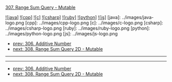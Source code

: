 [307. Range Sum Query - Mutable](https://leetcode.com/problems/range-sum-query-mutable/)

[![java]](../java/307-range-sum-query-mutable.md)
[![cpp]](../cpp/307-range-sum-query-mutable.md)
[![c]](../c/307-range-sum-query-mutable.md)
[![csharp]](../csharp/307-range-sum-query-mutable.md)
[![ruby]](../ruby/307-range-sum-query-mutable.md)
[![python]](../python/307-range-sum-query-mutable.md)
[![js]](../js/307-range-sum-query-mutable.md)
[java]: ../images/java-logo.png
[cpp]: ../images/cpp-logo.png
[c]: ../images/c-logo.png
[csharp]: ../images/csharp-logo.png
[ruby]: ../images/ruby-logo.png
[python]: ../images/python-logo.png
[js]: ../images/js-logo.png

- [prev: 306. Additive Number](306-additive-number.md)
- [next: 308. Range Sum Query 2D - Mutable](308-range-sum-query-2d-mutable.md)

---



---

- [prev: 306. Additive Number](306-additive-number.md)
- [next: 308. Range Sum Query 2D - Mutable](308-range-sum-query-2d-mutable.md)
